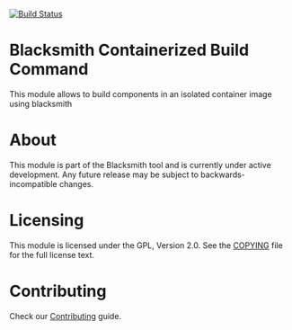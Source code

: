 [![Build Status](https://api.travis-ci.org/bitnami/blacksmith-containerized-build.svg?branch=master)](http://travis-ci.org/bitnami/blacksmith-containerized-build)

# Blacksmith Containerized Build Command

This module allows to build components in an isolated container image using blacksmith

# About

This module is part of the Blacksmith tool and is currently under active development. Any future release may be subject to backwards-incompatible changes.

# Licensing

This module is licensed under the GPL, Version 2.0. See the [COPYING](COPYING) file for the full license text.

# Contributing

Check our [Contributing](CONTRIBUTING.md) guide.
